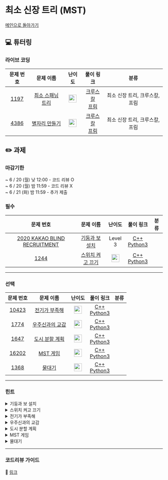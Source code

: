 # 최소 신장 트리 (MST)

[메인으로 돌아가기](https://github.com/Altu-Bitu-2/Notice)

## 💻 튜터링

### 라이브 코딩

|문제 번호|문제 이름|난이도|풀이 링크|분류|
| :-----: | :-----: | :-----: | :-----: | :-----: |
|<a href="https://www.acmicpc.net/problem/1197" target="_blank">1197</a>|<a href="https://www.acmicpc.net/problem/1197" target="_blank">최소 스패닝 트리</a>|<img height="25px" width="25px" src="https://static.solved.ac/tier_small/12.svg"/>|[크루스칼](https://github.com/Altu-Bitu-2/Notice/blob/main/05%EC%9B%94%2031%EC%9D%BC%20-%20%EC%B5%9C%EC%86%8C%20%EC%8B%A0%EC%9E%A5%20%ED%8A%B8%EB%A6%AC/%EB%9D%BC%EC%9D%B4%EB%B8%8C%20%EC%BD%94%EB%94%A9/1197_kruskal.cpp)<br>[프림](https://github.com/Altu-Bitu-2/Notice/blob/main/05%EC%9B%94%2031%EC%9D%BC%20-%20%EC%B5%9C%EC%86%8C%20%EC%8B%A0%EC%9E%A5%20%ED%8A%B8%EB%A6%AC/%EB%9D%BC%EC%9D%B4%EB%B8%8C%20%EC%BD%94%EB%94%A9/1197_prim.cpp)|최소 신장 트리, 크루스칼, 프림|
|<a href="https://www.acmicpc.net/problem/4386" target="_blank">4386</a>|<a href="https://www.acmicpc.net/problem/4386" target="_blank">별자리 만들기</a>|<img height="25px" width="25px" src="https://static.solved.ac/tier_small/12.svg"/>|[크루스칼](https://github.com/Altu-Bitu-2/Notice/blob/main/05%EC%9B%94%2031%EC%9D%BC%20-%20%EC%B5%9C%EC%86%8C%20%EC%8B%A0%EC%9E%A5%20%ED%8A%B8%EB%A6%AC/%EB%9D%BC%EC%9D%B4%EB%B8%8C%20%EC%BD%94%EB%94%A9/4386_kruskal.cpp)<br>[프림](https://github.com/Altu-Bitu-2/Notice/blob/main/05%EC%9B%94%2031%EC%9D%BC%20-%20%EC%B5%9C%EC%86%8C%20%EC%8B%A0%EC%9E%A5%20%ED%8A%B8%EB%A6%AC/%EB%9D%BC%EC%9D%B4%EB%B8%8C%20%EC%BD%94%EB%94%A9/4386_prim.cpp)|최소 신장 트리, 크루스칼, 프림|


## ✏️ 과제
### 마감기한
~ 6 / 20 (월) 낮 12:00 - 코드 리뷰 O </br>
~ 6 / 20 (월) 밤 11:59 - 코드 리뷰 X </br>
~ 6 / 21 (화) 밤 11:59 - 추가 제출 </br>

### 필수

|문제 번호|문제 이름|난이도|풀이 링크|분류|
| :-----: | :-----: | :-----: | :-----: | :-----: |
|<a href="https://programmers.co.kr/learn/courses/30/lessons/60061" target="_blank">2020 KAKAO BLIND RECRUITMENT</a>|<a href="https://programmers.co.kr/learn/courses/30/lessons/60061" target="_blank">기둥과 보 설치</a>|Level 3|[C++]()<br/>[Python3]()||
|<a href="https://www.acmicpc.net/problem/1244" target="_blank">1244</a>|<a href="https://www.acmicpc.net/problem/1244" target="_blank">스위치 켜고 끄기</a>|<img height="25px" width="25px" src="https://static.solved.ac/tier_small/8.svg"/>|[C++]()<br/>[Python3]()||


---

### 선택

|문제 번호|문제 이름|난이도|풀이 링크|분류|
| :-----: | :-----: | :-----: | :-----: | :-----: |
|<a href="https://www.acmicpc.net/problem/10423" target="_blank">10423</a>|<a href="https://www.acmicpc.net/problem/10423" target="_blank">전기가 부족해</a>|<img height="25px" width="25px" src="https://static.solved.ac/tier_small/14.svg"/>|[C++]()<br/>[Python3]()||
|<a href="https://www.acmicpc.net/problem/1774" target="_blank">1774</a>|<a href="https://www.acmicpc.net/problem/1774" target="_blank">우주신과의 교감</a>|<img height="25px" width="25px" src="https://static.solved.ac/tier_small/13.svg"/>|[C++]()<br/>[Python3]()||
|<a href="https://www.acmicpc.net/problem/1647" target="_blank">1647</a>|<a href="https://www.acmicpc.net/problem/1647" target="_blank">도시 분할 계획</a>|<img height="25px" width="25px" src="https://static.solved.ac/tier_small/12.svg"/>|[C++]()<br/>[Python3]()||
|<a href="https://www.acmicpc.net/problem/16202" target="_blank">16202</a>|<a href="https://www.acmicpc.net/problem/16202" target="_blank">MST 게임</a>|<img height="25px" width="25px" src="https://static.solved.ac/tier_small/12.svg"/>|[C++]()<br/>[Python3]()||
|<a href="https://www.acmicpc.net/problem/1368" target="_blank">1368</a>|<a href="https://www.acmicpc.net/problem/1368" target="_blank">물대기</a>|<img height="25px" width="25px" src="https://static.solved.ac/tier_small/14.svg"/>|[C++]()<br/>[Python3]()||



---

### 힌트

<details>
<summary>기둥과 보 설치</summary>
<div markdown="1">
&nbsp;&nbsp;&nbsp;&nbsp;문제에서 제시한 조건을 차분하게 구현해야 해요. 삭제할 때 관련이 있는 칸을 빠짐 없이 확인하는 것이 중요해요. 상, 하, 좌, 우를 확인하는 것만으로 충분할까요? 대각선 혹은 원 위치도 확인해야 할까요?
</div>
</details>

<details>
<summary>스위치 켜고 끄기</summary>
<div markdown="1">
&nbsp;&nbsp;&nbsp;&nbsp;문제에서 원하는 대로 구현하면 될 것 같아요. 단, 출력을 어떻게 해야 하는지 다시 한 번 살펴볼까요?
</div>
</details>

<details>
<summary>전기가 부족해</summary>
<div markdown="1">
&nbsp;&nbsp;&nbsp;&nbsp;발전소가 있는 도시가 여러개네요. MST 여러개를 만들어야 할까요? 아니면 하나의 큰 MST를 만들 수 있는 방법은 없을까요?
</div>
</details>

<details>
<summary>우주신과의 교감</summary>
<div markdown="1">
&nbsp;&nbsp;&nbsp;&nbsp;4386번(별자리 만들기)과 아주 비슷한 문제입니다. 딱 하나만 더 고려하면 되는데요. 이미 연결된 통로들이 사이클을 이룰 수도 있다는 점 주의하세요!
</div>
</details>

<details>
<summary>도시 분할 계획</summary>
<div markdown="1">
&nbsp;&nbsp;&nbsp;&nbsp;마을을 두개로 나누고, 각 마을에 대해 MST를 구하는 문제에요. 그런데, 꼭 이 순서대로 해야할까요? MST를 먼저 구하고 마을을 두개로 나눌 수 있을거 같아요!
</div>
</details>

<details>
<summary>MST 게임</summary>
<div markdown="1">
&nbsp;&nbsp;&nbsp;&nbsp;k가 최대 100이에요. MST 알고리즘을 k번 실행해도 괜찮을까요? 각 알고리즘들의 시간 복잡도가 어떻게 도출됐었는지 생각해보세요. 그나저나 MST를 만들 수 없다는건 어떻게 판단해야 하나요? MST를 구성하기 위해선 최소 사이클을 이루지 않는 V-1개의 간선이 필요해요.
</div>
</details>

<details>
<summary>물대기</summary>
<div markdown="1">
&nbsp;&nbsp;&nbsp;&nbsp;각 논들 사이의 간선을 고려하면서 우물을 파는 경우도 고려하기엔 너무 복잡해요. 우물을 파는 경우도 간선처럼 처리할 수 있는 방법은 없을까요? 모든 물은 강에서 시작되지 않을까요?
</div>
</details>


---

### 코드리뷰 가이드

🔗 [링크]()
